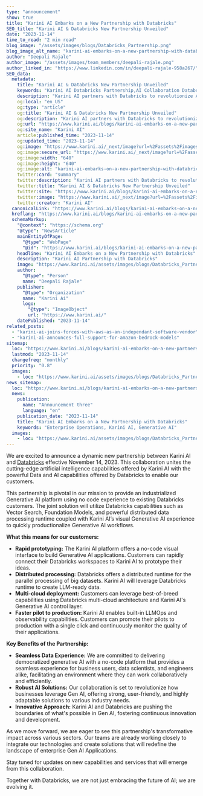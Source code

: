 ```yaml
---
type: "announcement"
show: true
title: "Karini AI Embarks on a New Partnership with Databricks"
SEO_title: "Karini AI & Databricks New Partnership Unveiled"
date: "2023-11-14"
time_to_read: "2 min read"
blog_image: "/assets/images/blogs/Databricks_Partnership.png"
blog_image_alt_name: "karini-ai-embarks-on-a-new-partnership-with-databricks"
author: "Deepali Rajale"
author_image: "/assets/images/team_members/deepali-rajale.png"
author_linked_in: "https://www.linkedin.com/in/deepali-rajale-958a267/"
SEO_data:
  metadata:
    title: "Karini AI & Databricks New Partnership Unveiled"
    keywords: "Karini AI Databricks Partnership,AI Collaboration Databricks,Karini AI Announcement,Databricks AI Integration,AI Platform Enhancement"
    description: "Karini AI partners with Databricks to revolutionize AI development. Discover how this collaboration paves the way for advanced AI solutions and innovation."
    og:local: "en_US"
    og:type: "article"
    og:title: "Karini AI & Databricks New Partnership Unveiled"
    og:description: "Karini AI partners with Databricks to revolutionize AI development. Discover how this collaboration paves the way for advanced AI solutions and innovation."
    og:url: "https://www.karini.ai/blogs/karini-ai-embarks-on-a-new-partnership-with-databricks"
    og:site_name: "Karini AI"
    article:published_time: "2023-11-14"
    og:updated_time: "2023-11-14"
    og:image: "https://www.karini.ai/_next/image?url=%2Fassets%2Fimages%2Fblogs%2FDatabricks_Partnership.png&w=640&q=75"
    og:image:secure_url: "https://www.karini.ai/_next/image?url=%2Fassets%2Fimages%2Fblogs%2FDatabricks_Partnership.png&w=640&q=75"
    og:image:width: "640"
    og:image:height: "640"
    og:image:alt: "karini-ai-embarks-on-a-new-partnership-with-databricks"
    twitter:card: "summary"
    twitter:description: "Karini AI partners with Databricks to revolutionize AI development. Discover how this collaboration paves the way for advanced AI solutions and innovation."
    twitter:title: "Karini AI & Databricks New Partnership Unveiled"
    twitter:site: "https://www.karini.ai/blogs/karini-ai-embarks-on-a-new-partnership-with-databricks"
    twitter:image: "https://www.karini.ai/_next/image?url=%2Fassets%2Fimages%2Fblogs%2FDatabricks_Partnership.png&w=640&q=75"
    twitter:creator: "Karini AI"
  canonicalLink: "https://www.karini.ai/blogs/karini-ai-embarks-on-a-new-partnership-with-databricks"
  hreflang: "https://www.karini.ai/blogs/karini-ai-embarks-on-a-new-partnership-with-databricks"
  schemaMarkup:
    "@context": "https://schema.org"
    "@type": "NewsArticle"
    mainEntityOfPage:
      "@type": "WebPage"
      "@id": "https://www.karini.ai/blogs/karini-ai-embarks-on-a-new-partnership-with-databricks"
    headline: "Karini AI Embarks on a New Partnership with Databricks"
    description: "Karini AI Partnership with Databricks"
    image: "https://www.karini.ai/assets/images/blogs/Databricks_Partnership.png"
    author:
      "@type": "Person"
      name: "Deepali Rajale"
    publisher:
      "@type": "Organization"
      name: "Karini Ai"
      logo:
        "@type": "ImageObject"
        url: "https://www.karini.ai/"
    datePublished: "2023-11-14"
related_posts:
  - "karini-ai-joins-forces-with-aws-as-an-independant-software-vendor"
  - "karini-ai-announces-full-support-for-amazon-bedrock-models"
sitemap:
  loc: "https://www.karini.ai/blogs/karini-ai-embarks-on-a-new-partnership-with-databricks"
  lastmod: "2023-11-14"
  changefreq: "monthly"
  priority: "0.8"
  images:
    - loc: "https://www.karini.ai/assets/images/blogs/Databricks_Partnership.png"
news_sitemap:
  loc: "https://www.karini.ai/blogs/karini-ai-embarks-on-a-new-partnership-with-databricks"
  news:
    publication:
      name: "Announcement three"
      language: "en"
    publication_date: "2023-11-14"
    title: "Karini AI Embarks on a New Partnership with Databricks"
    keywords: "Enterprise Operations, Karini AI, Generative AI"
  images:
    - loc: "https://www.karini.ai/assets/images/blogs/Databricks_Partnership.png"
---
```


We are excited to announce a dynamic new partnership between Karini AI and [Databricks](https://www.databricks.com/) effective November 14, 2023. This collaboration unites the cutting-edge artificial intelligence capabilities offered by Karini AI with the powerful Data and AI capabilities offered by Databricks to enable our customers.

This partnership is pivotal in our mission to provide an industrialized Generative AI platform using no code experience to existing Databricks customers. The joint solution will utilize Databricks capabilities such as Vector Search, Foundation Models, and powerful distributed data processing runtime coupled with Karini AI’s visual Generative AI experience to quickly productionalize Generative AI workflows.

**What this means for our customers:**

- **Rapid prototyping:** The Karini AI platform offers a no-code visual interface to build Generative AI applications. Customers can rapidly connect their Databricks workspaces to Karini AI to prototype their ideas.
- **Distributed processing:** Databricks offers a distributed runtime for the parallel processing of big datasets. Karini AI will leverage Databricks runtime to create LLM-ready data.
- **Multi-cloud deployment:** Customers can leverage best-of-breed capabilities using Databricks multi-cloud architecture and Karini AI's Generative AI control layer.
- **Faster pilot to production:** Karini AI enables built-in LLMOps and observability capabilities. Customers can promote their pilots to production with a single click and continuously monitor the quality of their applications.

**Key Benefits of the Partnership:**

- **Seamless Data Experience:** We are committed to delivering democratized generative AI with a no-code platform that provides a seamless experience for business users, data scientists, and engineers alike, facilitating an environment where they can work collaboratively and efficiently.
- **Robust AI Solutions:** Our collaboration is set to revolutionize how businesses leverage Gen AI, offering strong, user-friendly, and highly adaptable solutions to various industry needs.
- **Innovative Approach:** Karini AI and Databricks are pushing the boundaries of what's possible in Gen AI, fostering continuous innovation and development.

As we move forward, we are eager to see this partnership's transformative impact across various sectors. Our teams are already working closely to integrate our technologies and create solutions that will redefine the landscape of enterprise Gen AI Applications.

Stay tuned for updates on new capabilities and services that will emerge from this collaboration.

Together with Databricks, we are not just embracing the future of AI; we are evolving it.

